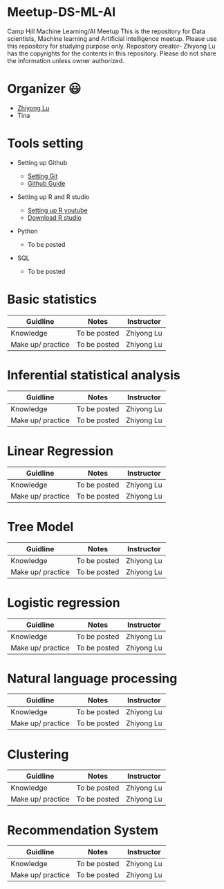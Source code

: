 # Meetup-DS-ML-AI 
Camp Hill Machine Learning/AI Meetup 
This is the repository for Data scientists, Machine learning and Artificial intelligence meetup.
Please use this repository for studying purpose only.
Repository creator- Zhiyong Lu has the copyrights for the contents in this repository. Please do not share the information unless owner authorized.

# Organizer :smiley:
 * [Zhiyong Lu](https://www.linkedin.com/in/zhiyong-lu-2a054041/)
 * Tina

# Tools setting
 * Setting up Github
    * [Setting Git](https://help.github.com/articles/set-up-git/)
    * [Github Guide](https://guides.github.com/)
    
 * Setting up R and R studio
    * [Setting up R youtube](https://www.youtube.com/watch?v=OhHmQmih9EM)
    * [Download R studio](https://www.rstudio.com/products/rstudio/download/#download)
    
 * Python
    * To be posted
 * SQL
    * To be posted


# Basic statistics

Guidline |Notes | Instructor
------- |------------ | -------------
Knowledge|To be posted |  Zhiyong Lu
Make up/ practice|To be posted | Zhiyong Lu

# Inferential statistical analysis 

Guidline |Notes | Instructor
------- |------------ | -------------
Knowledge|To be posted |  Zhiyong Lu
Make up/ practice|To be posted | Zhiyong Lu

# Linear Regression
Guidline |Notes | Instructor
------- |------------ | -------------
Knowledge|To be posted |  Zhiyong Lu
Make up/ practice|To be posted | Zhiyong Lu

# Tree Model
Guidline |Notes | Instructor
------- |------------ | -------------
Knowledge|To be posted |  Zhiyong Lu
Make up/ practice|To be posted | Zhiyong Lu

# Logistic regression
Guidline |Notes | Instructor
------- |------------ | -------------
Knowledge|To be posted |  Zhiyong Lu
Make up/ practice|To be posted | Zhiyong Lu

# Natural language processing
Guidline |Notes | Instructor
------- |------------ | -------------
Knowledge|To be posted |  Zhiyong Lu
Make up/ practice|To be posted | Zhiyong Lu

# Clustering
Guidline |Notes | Instructor
------- |------------ | -------------
Knowledge|To be posted |  Zhiyong Lu
Make up/ practice|To be posted | Zhiyong Lu

# Recommendation System
Guidline |Notes | Instructor
------- |------------ | -------------
Knowledge|To be posted |  Zhiyong Lu
Make up/ practice|To be posted | Zhiyong Lu
